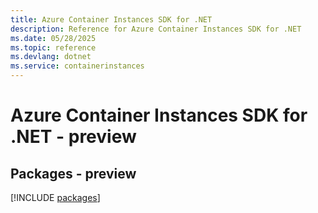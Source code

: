 ```yaml
---
title: Azure Container Instances SDK for .NET
description: Reference for Azure Container Instances SDK for .NET
ms.date: 05/28/2025
ms.topic: reference
ms.devlang: dotnet
ms.service: containerinstances
---
```

# Azure Container Instances SDK for .NET - preview
## Packages - preview
[!INCLUDE [packages](container-instances-index.md)]